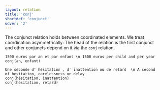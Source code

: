 ```yaml
---
layout: relation
title: 'conj'
shortdef: 'conjunct'
udver: '2'
---
```


The conjunct relation holds between coordinated elements.
We treat coordination asymmetrically:
The head of the relation is the first conjunct and other conjuncts depend on it via the `conj` relation.

~~~ sdparse
1500 euros par an et par enfant \n 1500 euros per child and per year
conj(an, enfant)
~~~

~~~ sdparse
Une seconde d' hésitation , d' inattention ou de retard  \n A second of hesitation, carelessness or delay
conj(hésitation, inattention)
conj(hésitation, retard)
~~~
<!-- Interlanguage links updated Út zář 29 20:23:25 CEST 2020 -->
